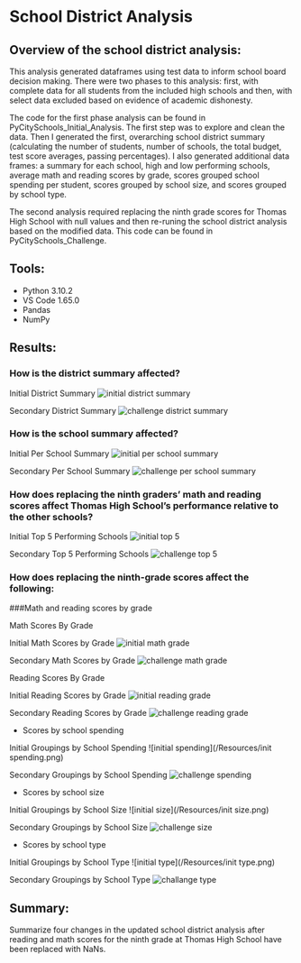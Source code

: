 # School District Analysis
## Overview of the school district analysis: 

This analysis generated dataframes using test data to inform school board decision making. There were two phases to this analysis: first, with complete data for all students from the included high schools and then, with select data excluded based on evidence of academic dishonesty. 

The code for the first phase analysis can be found in PyCitySchools_Initial_Analysis. The first step was to explore and clean the data. Then I generated the first, overarching school district summary (calculating the number of students, number of schools, the total budget, test score averages, passing percentages). I also generated additional data frames: a summary for each school, high and low performing schools, average math and reading scores by grade, scores grouped school spending per student, scores grouped by school size, and scores grouped by school type. 

The second analysis required replacing the ninth grade scores for Thomas High School with null values and then re-runing the school district analysis based on the modified data. This code can be found in PyCitySchools_Challenge. 

## Tools:
* Python 3.10.2
* VS Code 1.65.0
* Pandas
* NumPy

## Results: 

### How is the district summary affected?

Initial District Summary
![initial district summary](/Resources/initial_district_summary.png)

Secondary District Summary 
![challenge district summary](/Resources/challenge_district_summary.png)

### How is the school summary affected?

Initial Per School Summary 
![initial per school summary](/Resources/initial_perschool_summary.png)

Secondary Per School Summary 
![challenge per school summary](/Resources/challenge_perschool_summary.png)

### How does replacing the ninth graders’ math and reading scores affect Thomas High School’s performance relative to the other schools?

Initial Top 5 Performing Schools
![initial top 5](/Resources/initial_top_5.png)

Secondary Top 5 Performing Schools 
![challenge top 5](/Resources/challenge_top_5.png)

### How does replacing the ninth-grade scores affect the following:

###Math and reading scores by grade

Math Scores By Grade
  
Initial Math Scores by Grade 
![initial math grade](/Resources/init_grade_math.png)

Secondary Math Scores by Grade 
![challenge math grade](/Resources/challenge_grade_math.png)

Reading Scores By Grade

Initial Reading Scores by Grade 
![initial reading grade](/Resources/init_grade_read.png)

Secondary Reading Scores by Grade 
![challenge reading grade](/Resources/challenge_grade_read.png)

* Scores by school spending

Initial Groupings by School Spending
![initial spending](/Resources/init spending.png)

Secondary Groupings by School Spending 
![challenge spending](/Resources/challenge_spending.png)

* Scores by school size

Initial Groupings by School Size 
![initial size](/Resources/init size.png)

Secondary Groupings by School Size 
![challenge size](/Resources/challange_size.png)

* Scores by school type

Initial Groupings by School Type 
![initial type](/Resources/init type.png)

Secondary Groupings by School Type 
![challange type](/Resources/challenge_type.png)

## Summary: 

Summarize four changes in the updated school district analysis after reading and math scores for the ninth grade at Thomas High School have been replaced with NaNs.
